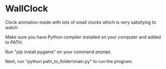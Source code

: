 # WallClock
Clock animation made with lots of small clocks which is very satisfying to watch

Make sure you have Python compiler installed on your computer and added to PATH.

Run "pip install pygame" on your command prompt.

Next, run "python path_to_folder\main.py" to run the program.

